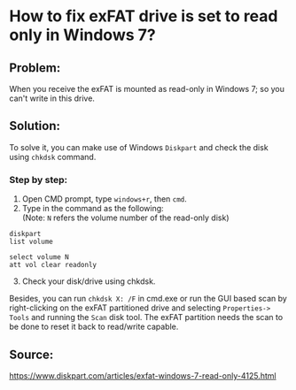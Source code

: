 # How to fix exFAT drive is set to read only in Windows 7?

## Problem: 

When you receive the exFAT is mounted as read-only in Windows 7; so you can't write in this drive.



## Solution:
To solve it, you can make use of Windows ```Diskpart``` and check the disk using ```chkdsk``` command.

### Step by step:

1. Open CMD prompt, type ```windows+r```, then ```cmd```.  
2. Type in the command as the following:  
(Note: ```N``` refers the volume number of the read-only disk)

```
diskpart
list volume

select volume N 
att vol clear readonly
```

3. Check your disk/drive using chkdsk.
 
Besides, you can run ```chkdsk X: /F``` in cmd.exe or run the GUI based scan by right-clicking on the exFAT partitioned drive and selecting ```Properties-> Tools``` and running the ```Scan``` disk tool. The exFAT partition needs the scan to be done to reset it back to read/write capable.



## Source:

 <https://www.diskpart.com/articles/exfat-windows-7-read-only-4125.html>

